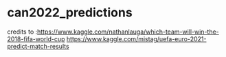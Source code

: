 # can2022_predictions

credits to :https://www.kaggle.com/nathanlauga/which-team-will-win-the-2018-fifa-world-cup
https://www.kaggle.com/mistag/uefa-euro-2021-predict-match-results
